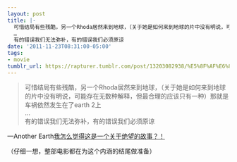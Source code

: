 ```yaml
---
layout: post
title: |-
  可惜结局有些残酷，另一个Rhoda居然来到地球，（关于她是如何来到地球的片中没有明说，可能存在无数种解释，但最合理的应该只有一种）那就是车祸依然发生在了earth 2上
  …
  有的错误我们无法弥补，有的错误我们必须原谅
date: '2011-11-23T08:31:00-05:00'
tags:
- movie
tumblr_url: https://rapturer.tumblr.com/post/13203082938/%E5%8F%AF%E6%83%9C%E7%BB%93%E5%B1%80%E6%9C%89%E4%BA%9B%E6%AE%8B%E9%85%B7%E5%8F%A6%E4%B8%80%E4%B8%AArhoda%E5%B1%85%E7%84%B6%E6%9D%A5%E5%88%B0%E5%9C%B0%E7%90%83%E5%85%B3%E4%BA%8E%E5%A5%B9%E6%98%AF%E5%A6%82%E4%BD%95%E6%9D%A5%E5%88%B0%E5%9C%B0%E7%90%83%E7%9A%84%E7%89%87%E4%B8%AD%E6%B2%A1%E6%9C%89%E6%98%8E%E8%AF%B4%E5%8F%AF%E8%83%BD%E5%AD%98%E5%9C%A8%E6%97%A0%E6%95%B0%E7%A7%8D%E8%A7%A3
---
```

> 可惜结局有些残酷，另一个Rhoda居然来到地球，（关于她是如何来到地球的片中没有明说，可能存在无数种解释，但最合理的应该只有一种）那就是车祸依然发生在了earth 2上  
> …  
> 有的错误我们无法弥补，有的错误我们必须原谅

—Another Earth[我怎么觉得这是一个关于绝望的故事？！](http://movie.douban.com/review/5155303/)

（仔细一想，整部电影都在为这个内涵的结尾做准备）

